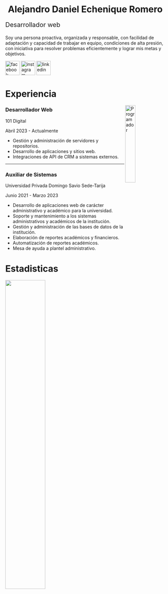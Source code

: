 <h1 style="text-align: center">Alejandro Daniel Echenique Romero</h1>

<p style="font-size: 20px">Desarrollador web</p>

<p>Soy una persona proactiva, organizada y responsable, con facilidad de adaptación y capacidad de trabajar en equipo, condiciones de alta presión, con iniciativa para resolver problemas eficientemente y lograr mis metas y objetivos.</p>

<a href="https://www.facebook.com/profile.php?id=100007603664641" target="_blank"><img width="45" src="https://i.ibb.co/N2b8yMZ/facebook.png" alt="facebook" border="0"></a>
<a href="https://www.instagram.com/alejandro.echenique11/" target="_blank"><img width="45" src="https://i.ibb.co/kGcrbhV/instagram.png" alt="instagram" border="0"></a>
<a href="https://www.linkedin.com/in/alejandro-daniel-echenique-romero-20931921a" target="_blank"><img width="45" src="https://i.ibb.co/9td0jrS/linkedin.png" alt="linkedin" border="0"></a>

<h1>Experiencia</h1>
<img align="right" width="25%" src="https://i.ibb.co/qy1KCtx/Dise-o-sin-t-tulo-4.png" alt="Programador" border="0">

<h3><b>Desarrollador Web</b></h3>
<p>101 Digital</p>
<p>Abril 2023 - Actualmente</p>
<ul>
  <li>Gestión y administración de servidores y repositorios.</li>
  <li>Desarrollo de aplicaciones y sitios web.</li>
  <li>Integraciones de API de CRM a sistemas externos.</li>
</ul>
<hr>
<h3><b>Auxiliar de Sistemas</b></h3>
<p>Universidad Privada Domingo Savio Sede-Tarija</p>
<p>Junio 2021 - Marzo 2023</p>
<ul>
  <li>Desarrollo de aplicaciones web de carácter administrativo y académico para la universidad.</li>
  <li>Soporte y mantenimiento a los sistemas administrativos y académicos de la institución.</li>
  <li>Gestión y administración de las bases de datos de la institución.</li>
  <li>Elaboración de reportes académicos y financieros.</li>
  <li>Automatización de reportes académicos.</li>
  <li>Mesa de ayuda a plantel administrativo.</li>
</ul>


<h1>Estadisticas</h1>

<img align="left" width="50%" src="https://github-readme-stats.vercel.app/api?username=AlejandroEchenique&show_icons=true&theme=light&title_color=105652&icon_color=105652"/>
